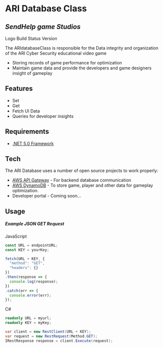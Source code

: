 # ARI Database Class
## _SendHelp game Studios_

Logo
Build Status
Version

The ARIdatabaseClass is responsible for the Data integrity and organization of the
ARI Cyber Security educational video game
- Storing records of game performance for optimization
- Maintain game data and provide the developers and game designers insight of gameplay

## Features
- Set
- Get 
- Fetch UI Data
- Queries for developer insights

## Requirements
- [.NET 5.0 Framework] 

## Tech
The ARI Database uses a number of open source projects to work properly:

- [AWS API Gateway] - For backend database communication 
- [AWS DynamoDB] - To store game, player and other data for gameplay optimization. 
- Developer portal - Coming soon...

## Usage

##### Example JSON GET Request 
JavaScript
```js
const URL = endpointURL;
const KEY = yourKey;

fetch(URL + KEY, {
  "method": "GET",
  "headers": {}
})
.then(response => {
  console.log(response);
})
.catch(err => {
  console.error(err);
});
```

C#
```cs
readonly URL = myurl;
readonly KEY = myKey;

var client = new RestClient(URL + KEY);
var request = new RestRequest(Method.GET);
IRestResponse response = client.Execute(request);
```

[//]: # (These are reference links used in the body)

   [AWS API Gateway]: <https://us-east-2.console.aws.amazon.com/apigateway/main/apis?region=us-east-2>
   [AWS DynamoDB]: <https://us-east-2.console.aws.amazon.com/dynamodbv2/home?region=us-east-2#service>
   [AriCyberThink.com]: <http://aricyberthink.com/>
   [.NET 5.0 Framework]: <https://dotnet.microsoft.com/download/dotnet/5.0>
